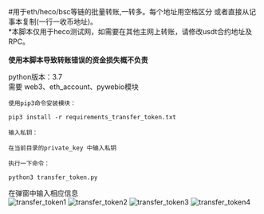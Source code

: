 #用于eth/heco/bsc等链的批量转账,一转多。每个地址用空格区分 或者直接从记事本复制(一行一收币地址)。<br/>
*本脚本仅用于heco测试网，如需要在其他主网上转账，请修改usdt合约地址及RPC。<br/>
<br/>
**使用本脚本导致转账错误的资金损失概不负责**<br/>

python版本：3.7<br/>
需要 web3、eth_account、pywebio模块<br/>


```
使用pip3命令安装模块：

pip3 install -r requirements_transfer_token.txt

输入私钥：

在当前目录的private_key 中输入私钥

执行一下命令：

python3 transfer_token.py
```

在弹窗中输入相应信息<br/>
![transfer_token1](https://hub.fastgit.org/TRYtoBest/batch_transfer_in_heco/blob/main/transfer_token1.png)
![transfer_token2](https://hub.fastgit.org/TRYtoBest/batch_transfer_in_heco/blob/main/transfer_token2.png)
![transfer_token3](https://hub.fastgit.org/TRYtoBest/batch_transfer_in_heco/blob/main/transfer_token3.png)
![transfer_token4](https://hub.fastgit.org/TRYtoBest/batch_transfer_in_heco/blob/main/transfer_token4.png)